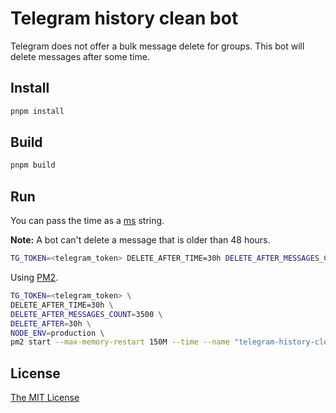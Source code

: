 # Telegram history clean bot

Telegram does not offer a bulk message delete for groups. This bot will delete messages after some time.

## Install

```sh
pnpm install
```

## Build

```sh
pnpm build
```

## Run

You can pass the time as a [ms](https://github.com/vercel/ms) string.

**Note:** A bot can't delete a message that is older than 48 hours.

```sh
TG_TOKEN=<telegram_token> DELETE_AFTER_TIME=30h DELETE_AFTER_MESSAGES_COUNT=3500 node dist/index.js
```

Using [PM2](https://pm2.keymetrics.io/).

```sh
TG_TOKEN=<telegram_token> \
DELETE_AFTER_TIME=30h \
DELETE_AFTER_MESSAGES_COUNT=3500 \
DELETE_AFTER=30h \
NODE_ENV=production \
pm2 start --max-memory-restart 150M --time --name "telegram-history-clean-bot" dist/index.js
```

## License

[The MIT License](./LICENSE)
